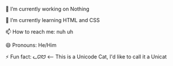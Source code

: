 🔭 I’m currently working on Nothing  

🌱 I’m currently learning HTML and CSS  

📫 How to reach me: nuh uh

😄 Pronouns: He/Him  

⚡ Fun fact: ᓚᘏᗢ <-- This is a Unicode Cat, I'd like to call it a Unicat  

